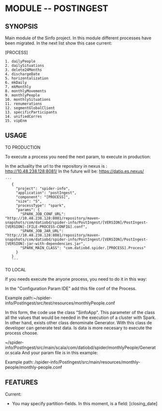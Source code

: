 # MODULE -- POSTINGEST

## SYNOPSIS

  Main module of the Sinfo project. In this module different processes have been migrated. In the next list show this case current:  
  
  [PROCESS]
  
    1. dailyPeople
    2. dailySituations
    3. delete24Months
    4. dischargeDate
    5. horizontalization
    6. mkDaily
    7. mkMonthly
    8. monthlyMovements
    9. monthlyPeople
    10. monthlySituations
    11. renumerations
    12. segmentGlobalClient
    13. specificParticipants
    14. unifiedCorres
    15. vipEnm

## USAGE

  TO PRODUCTION
   
To execute a process you need the next param, to execute in production:

In the actuality the url to the repository in nexus is : http://10.48.238.128:8081/
In the future will be: https://datio.es.nexus/

    ´´´
       {
         "project": "spider-info",
         "application": "postIngest",
         "component": "[PROCESS]",
         "size": "S",
         "processType": "spark",
         "params": {
           "SPARK_JOB_CONF_URL": "http://10.48.238.128:8081/repository/maven-snapshots/com/datiobd/spider-info/PostIngest/[VERSION]/PostIngest-[VERSION]-[FILE-PROCESS-CONFIG].conf",
           "SPARK_JOB_JAR_URL": "http://10.48.238.128:8081/repository/maven-snapshots/com/datiobd/spider-info/PostIngest/[VERSION]/PostIngest-[VERSION]-jar-with-dependencies.jar",
           "SPARK_MAIN_CLASS": "com.datiobd.spider.[PROCESS].Process"
         }
       }
       ´´´


 TO LOCAL 
 
If you needs execute the anyone process, you need to do it in this way:

 In the "Configuration Param IDE" add this file conf of the  Process.
 
  Example path:~/spider-info/PostIngest/src/test/resources/monthlyPeople.conf
 
 In this form, the code use the class "SinfoApp". This parameter of the class all the values ​​that would be needed in the execution of a cluster with Spark.
 In other hand, exists other class denominate Generator. With this class de developer can generate test data. Is data is more necesary to execute the process choose.
    
  ~/spider-info/PostIngest/src/main/scala/com/datiobd/spider/monthlyPeople/Generator.scala
 And your param file is in this example: 
   
   Example path: /spider-info/PostIngest/src/main/resources/monthly-people/monthly-people.conf
 


## FEATURES

Current:
* You may specify partition-fields. In this moment, is a field: [closing_date]

